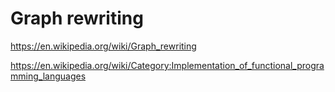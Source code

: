 # Graph rewriting

https://en.wikipedia.org/wiki/Graph_rewriting

https://en.wikipedia.org/wiki/Category:Implementation_of_functional_programming_languages
